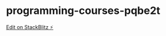 # programming-courses-pqbe2t

[Edit on StackBlitz ⚡️](https://stackblitz.com/edit/programming-courses-pqbe2t)